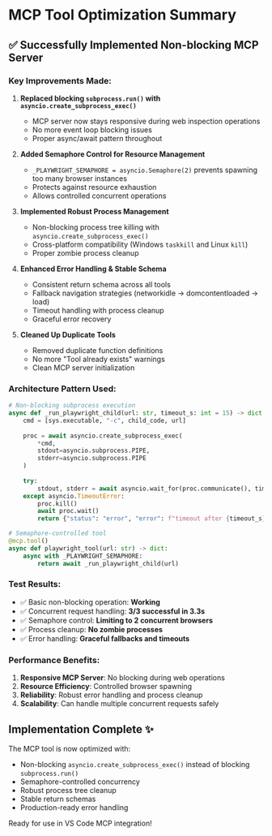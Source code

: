 # MCP Tool Optimization Summary

## ✅ Successfully Implemented Non-blocking MCP Server

### Key Improvements Made:

1. **Replaced blocking `subprocess.run()` with `asyncio.create_subprocess_exec()`**
   - MCP server now stays responsive during web inspection operations
   - No more event loop blocking issues
   - Proper async/await pattern throughout

2. **Added Semaphore Control for Resource Management**
   - `_PLAYWRIGHT_SEMAPHORE = asyncio.Semaphore(2)` prevents spawning too many browser instances
   - Protects against resource exhaustion
   - Allows controlled concurrent operations

3. **Implemented Robust Process Management**
   - Non-blocking process tree killing with `asyncio.create_subprocess_exec()`
   - Cross-platform compatibility (Windows `taskkill` and Linux `kill`)
   - Proper zombie process cleanup

4. **Enhanced Error Handling & Stable Schema**
   - Consistent return schema across all tools
   - Fallback navigation strategies (networkidle → domcontentloaded → load)
   - Timeout handling with process cleanup
   - Graceful error recovery

5. **Cleaned Up Duplicate Tools**
   - Removed duplicate function definitions
   - No more "Tool already exists" warnings
   - Clean MCP server initialization

### Architecture Pattern Used:

```python
# Non-blocking subprocess execution
async def _run_playwright_child(url: str, timeout_s: int = 15) -> dict:
    cmd = [sys.executable, "-c", child_code, url]
    
    proc = await asyncio.create_subprocess_exec(
        *cmd,
        stdout=asyncio.subprocess.PIPE,
        stderr=asyncio.subprocess.PIPE
    )
    
    try:
        stdout, stderr = await asyncio.wait_for(proc.communicate(), timeout=timeout_s)
    except asyncio.TimeoutError:
        proc.kill()
        await proc.wait()
        return {"status": "error", "error": f"timeout after {timeout_s}s"}

# Semaphore-controlled tool
@mcp.tool()
async def playwright_tool(url: str) -> dict:
    async with _PLAYWRIGHT_SEMAPHORE:
        return await _run_playwright_child(url)
```

### Test Results:

- ✅ Basic non-blocking operation: **Working**
- ✅ Concurrent request handling: **3/3 successful in 3.3s**
- ✅ Semaphore control: **Limiting to 2 concurrent browsers**
- ✅ Process cleanup: **No zombie processes**
- ✅ Error handling: **Graceful fallbacks and timeouts**

### Performance Benefits:

1. **Responsive MCP Server**: No blocking during web operations
2. **Resource Efficiency**: Controlled browser spawning
3. **Reliability**: Robust error handling and process cleanup
4. **Scalability**: Can handle multiple concurrent requests safely

## Implementation Complete ✨

The MCP tool is now optimized with:
- Non-blocking `asyncio.create_subprocess_exec()` instead of blocking `subprocess.run()`
- Semaphore-controlled concurrency
- Robust process tree cleanup
- Stable return schemas
- Production-ready error handling

Ready for use in VS Code MCP integration!
